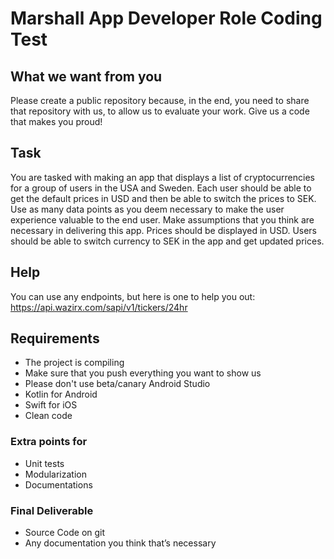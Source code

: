 # Marshall App Developer Role Coding Test

## What we want from you
Please create a public repository because, in the end, you need to share that repository with us, to allow us to evaluate your work. Give us a code that makes you proud!

## Task
You are tasked with making an app that displays a list of cryptocurrencies for a group of users in the USA and Sweden. Each user should be able to get the default prices in USD and then be able to switch the prices to SEK. Use as many data points as you deem necessary to make the user experience valuable to the end user. Make assumptions that you think are necessary in delivering this app. Prices should be displayed in USD. Users should be able to switch currency to SEK in the app and get updated prices.

## Help
You can use any endpoints, but here is one to help you out: https://api.wazirx.com/sapi/v1/tickers/24hr

## Requirements
- The project is compiling
- Make sure that you push everything you want to show us
- Please don't use beta/canary Android Studio
- Kotlin for Android
- Swift for iOS
- Clean code

### Extra points for
- Unit tests
- Modularization
- Documentations

### Final Deliverable
- Source Code on git
- Any documentation you think that’s necessary 
